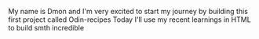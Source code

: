 My name is Dmon and I'm very excited to start my journey by building this first project called Odin-recipes
Today I'll use my recent learnings in HTML to build smth incredible